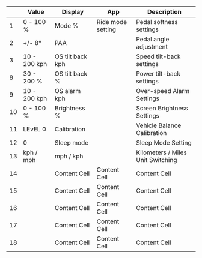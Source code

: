 |  | Value | Display | App | Description |
| --- | --- | --- | --- | --- |
|  1 | 0 - 100 % | Mode % | Ride mode setting | Pedal softness settings |
|  2 | +/- 8° | PAA |  | Pedal angle adjustment |
|  3 | 10 - 200 kph | OS tilt back kph |  | Speed tilt-back settings |
|  8 | 30 - 200 % | OS tilt back % |  | Power tilt-back settings |
|  9 | 10 - 200 kph | OS alarm kph |  | Over-speed Alarm Settings |
| 10 | 0 - 100 % | Brightness % |  | Screen Brightness Settings |
| 11 | LEvEL 0 | Calibration |  | Vehicle Balance Calibration |
| 12 | 0 | Sleep mode |  | Sleep Mode Setting |
| 13 | kph / mph | mph / kph |  | Kilometers / Miles Unit Switching |
| 14 |  | Content Cell  | Content Cell  | Content Cell  |
| 15 |  | Content Cell  | Content Cell  | Content Cell  |
| 16 |  | Content Cell  | Content Cell  | Content Cell  |
| 17 |  | Content Cell  | Content Cell  | Content Cell  |
| 18 |  | Content Cell  | Content Cell  | Content Cell  |
